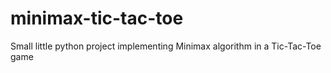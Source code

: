 # minimax-tic-tac-toe

Small little python project implementing Minimax algorithm in a Tic-Tac-Toe game
